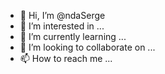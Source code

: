 - 👋 Hi, I’m @ndaSerge
- 👀 I’m interested in ...
- 🌱 I’m currently learning ...
- 💞️ I’m looking to collaborate on ...
- 📫 How to reach me ...

<!---
ndaSerge/ndaSerge is a ✨ special ✨ repository because its `README.md` (this file) appears on your GitHub profile.
You can click the Preview link to take a look at your changes.
--->
